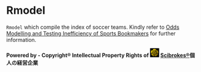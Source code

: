 # Rmodel

`Rmodel` which compile the index of soccer teams. Kindly refer to [Odds Modelling and Testing Inefficiency of Sports Bookmakers](https://github.com/scibrokes/odds-modelling-and-testing-inefficiency-of-sports-bookmakers) for further information.

**Powered by - Copyright® Intellectual Property Rights of <img src='https://raw.githubusercontent.com/englianhu/binary.com-interview-question/master/www/oda-army2.jpg?raw=true' width='24'> [Scibrokes®](http://www.scibrokes.com)個人の経営企業**
